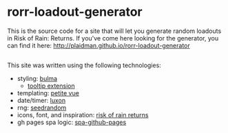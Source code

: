 # rorr-loadout-generator

This is the source code for a site that will let you generate random loadouts in Risk of Rain: Returns. If you've come here looking for the generator, you can find it here: http://plaidman.github.io/rorr-loadout-generator

## 

This site was written using the following technologies:

- styling: [bulma](https://bulma.io/)
    - [tooltip extension](https://bulma-tooltip.netlify.app/get-started/)
- templating: [petite vue](https://github.com/vuejs/petite-vue)
- date/timer: [luxon](https://moment.github.io/luxon/#/)
- rng: [seedrandom](http://davidbau.com/archives/2010/01/30/random_seeds_coded_hints_and_quintillions.html)
- icons, font, and inspiration: [risk of rain returns](https://riskofrainreturns.wiki.gg/wiki/Risk_of_Rain_Returns_Wiki)
- gh pages spa logic: [spa-github-pages](https://github.com/rafgraph/spa-github-pages)